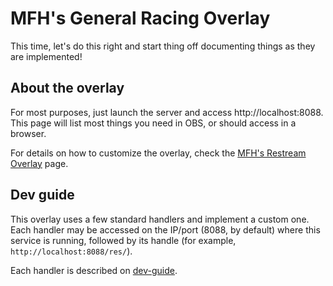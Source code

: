 # MFH's General Racing Overlay

This time, let's do this right and start thing off documenting things as they are implemented!

## About the overlay

For most purposes, just launch the server and access http://localhost:8088. This page will list most things you need  in OBS, or should access in a browser.

For details on how to customize the overlay, check the [MFH's Restream Overlay](overlay.md) page.

## Dev guide

This overlay uses a few standard handlers and implement a custom one. Each handler may be accessed on the IP/port (8088, by default) where this service is running, followed by its handle (for example, `http://localhost:8088/res/`).

Each handler is described on [dev-guide](dev-guide.md).
